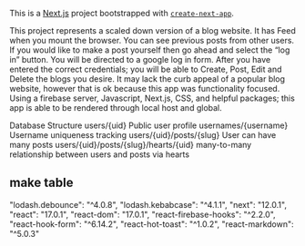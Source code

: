 This is a [Next.js](https://nextjs.org/) project bootstrapped with [`create-next-app`](https://github.com/vercel/next.js/tree/canary/packages/create-next-app).

 
This project represents a scaled down version of a blog website. It has Feed when you mount the browser. You can see previous posts from other users. If you would like to make a post yourself then go ahead and select the “log in” button. You will be directed to a google log in form. After you have entered the correct credentials; you will be able to Create, Post, Edit and Delete the blogs you desire. It may lack the curb appeal of a popular blog website, however that is ok because this app was functionality focused. Using a firebase server, Javascript, Next.js, CSS, and helpful packages; this app is able to be rendered through local host and global. 

Database Structure
users/{uid} Public user profile
usernames/{username} Username uniqueness tracking
users/{uid}/posts/{slug} User can have many posts
users/{uid}/posts/{slug}/hearts/{uid} many-to-many relationship between users and posts via hearts
## 


## make table 
"lodash.debounce": "^4.0.8",
    "lodash.kebabcase": "^4.1.1",
    "next": "12.0.1",
    "react": "17.0.1",
    "react-dom": "17.0.1",
    "react-firebase-hooks": "^2.2.0",
    "react-hook-form": "^6.14.2",
    "react-hot-toast": "^1.0.2",
    "react-markdown": "^5.0.3"